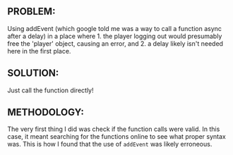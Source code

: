 ## PROBLEM: 
Using addEvent (which google told me was a way to call a function async after a delay) in a place where 1. the player logging out would presumably free the 'player' object, 
causing an error, and 2. a delay likely isn't needed here in the first place.

## SOLUTION: 
Just call the function directly!

## METHODOLOGY: 
The very first thing I did was check if the function calls were valid. In this case, it meant searching for the functions online to see what proper syntax was. This is how I found that the use of `addEvent` was likely erroneous.